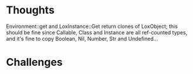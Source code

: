 # Thoughts

Environment::get and LoxInstance::Get return clones of LoxObject; this should be fine since Callable, Class and Instance are all ref-counted types, and it's fine to copy Boolean, Nil, Number, Str and Undefined...

# Challenges

